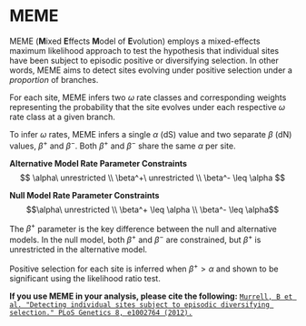 # MEME

MEME (**M**ixed **E**ffects **M**odel of **E**volution) employs a mixed-effects
maximum likelihood approach to test the hypothesis that individual sites have
been subject to episodic positive or diversifying selection. In other words,
MEME aims to detect sites evolving under positive selection under a _proportion_
of branches.

For each site, MEME infers two $\omega$ rate classes and corresponding weights
representing the probability that the site evolves under each respective
$\omega$ rate class at a given branch.

To infer $\omega$ rates, MEME infers a single $\alpha$ (dS) value and two
separate $\beta$ (dN) values, $\beta^+$ and $\beta^-$. Both $\beta^+$ and $\beta^-$
share the same $\alpha$ per site.

**Alternative Model Rate Parameter Constraints**
$$ \alpha\ unrestricted \\ \beta^+\ unrestricted \\ \beta^- \leq \alpha $$

**Null Model Rate Parameter Constraints**
$$\alpha\ unrestricted \\ \beta^+ \leq \alpha \\ \beta^- \leq \alpha$$

The $\beta^+$ parameter is the key difference between the null and alternative
models. In the null model, both $\beta^+$ and $\beta^-$ are constrained, but
$\beta^+$ is unrestricted in the alternative model.

Positive selection for each site is inferred when $\beta^+ > \alpha$ and shown
to be significant using the likelihood ratio test.

**If you use MEME in your analysis, please cite the following:** [`Murrell, B et
al. "Detecting individual sites subject to episodic diversifying selection."
PLoS Genetics 8, e1002764
(2012).`](http://dx.doi.org/10.1371/journal.pgen.1002764)
